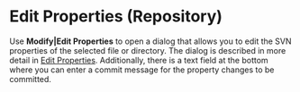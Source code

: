 # Edit Properties (Repository)

Use **Modify\|Edit Properties** to open a dialog that allows you to edit
the SVN properties of the selected file or directory. The dialog is
described in more detail in [Edit Properties](Edit-Properties.md#EditProperties-commands.properties.edit).
Additionally, there is a text field at the bottom where you can enter a
commit message for the property changes to be committed.
